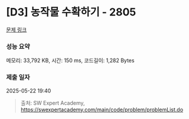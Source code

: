 # [D3] 농작물 수확하기 - 2805 

[문제 링크](https://swexpertacademy.com/main/code/problem/problemDetail.do?contestProbId=AV7GLXqKAWYDFAXB) 

### 성능 요약

메모리: 33,792 KB, 시간: 150 ms, 코드길이: 1,282 Bytes

### 제출 일자

2025-05-22 19:40



> 출처: SW Expert Academy, https://swexpertacademy.com/main/code/problem/problemList.do